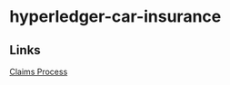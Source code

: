# hyperledger-car-insurance

## Links
[Claims Process](http://fsrao.ca/consumers/auto-insurance/after-accident-understanding-claims-process)
